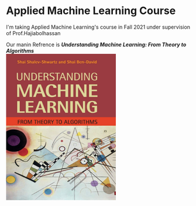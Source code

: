 # Applied Machine Learning Course

I'm taking Applied Machine Learning's course in Fall 2021 under supervision of Prof.Hajiabolhassan </br>

Our manin Refrence is ***Understanding Machine Learning: From Theory to Algorithms*** </br>
<img src="https://github.com/mysaberi/Applied_Machine_Learning/blob/main/pics/1.jpg" width="300" height="400" />




      
          
      

  
